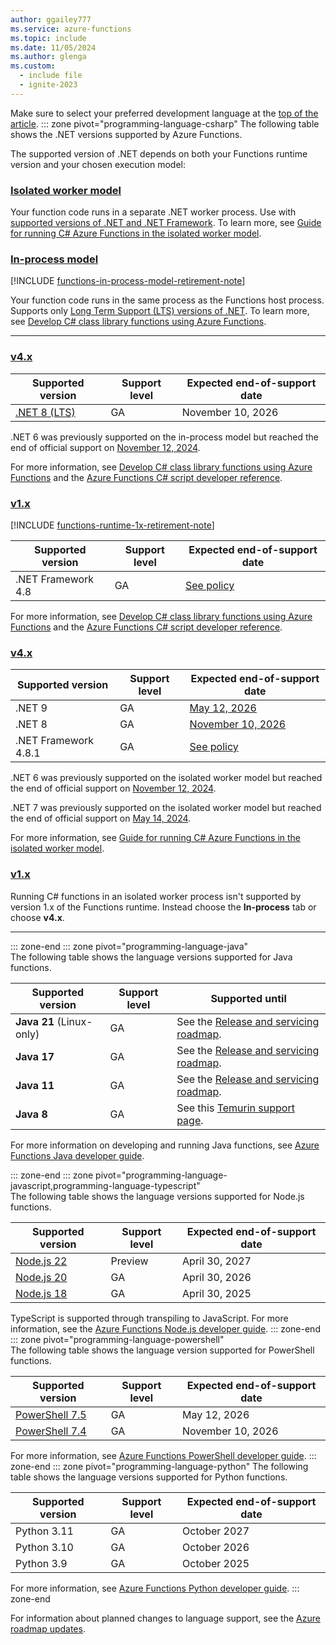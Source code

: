 ```yaml
---
author: ggailey777
ms.service: azure-functions
ms.topic: include
ms.date: 11/05/2024
ms.author: glenga
ms.custom:
  - include file
  - ignite-2023
---
```

Make sure to select your preferred development language at the [top of the article](#top).
::: zone pivot="programming-language-csharp"
The following table shows the .NET versions supported by Azure Functions.  

The supported version of .NET depends on both your Functions runtime version and your chosen execution model:

### [Isolated worker model](#tab/isolated-process)

Your function code runs in a separate .NET worker process. Use with [supported versions of .NET and .NET Framework](../articles/azure-functions/dotnet-isolated-process-guide.md#supported-versions). To learn more, see [Guide for running C# Azure Functions in the isolated worker model](../articles/azure-functions/dotnet-isolated-process-guide.md).

### [In-process model](#tab/in-process)

[!INCLUDE [functions-in-process-model-retirement-note](./functions-in-process-model-retirement-note.md)]

Your function code runs in the same process as the Functions host process. Supports only [Long Term Support (LTS) versions of .NET](../articles/azure-functions/functions-dotnet-class-library.md#supported-versions). To learn more, see [Develop C# class library functions using Azure Functions](../articles/azure-functions/functions-dotnet-class-library.md).  

---

### [v4.x](#tab/v4/in-process)

| Supported version | Support level | Expected end-of-support date |
| ---- | ---- |--- |
| [.NET 8 (LTS)](https://dotnet.microsoft.com/platform/support/policy/dotnet-core#lifecycle) | GA | November 10, 2026 |

.NET 6 was previously supported on the in-process model but reached the end of official support on [November 12, 2024][dotnet-policy].

For more information, see [Develop C# class library functions using Azure Functions](../articles/azure-functions/functions-dotnet-class-library.md) and the [Azure Functions C# script developer reference](../articles/azure-functions/functions-reference-csharp.md).

### [v1.x](#tab/v1/in-process)

[!INCLUDE [functions-runtime-1x-retirement-note](./functions-runtime-1x-retirement-note.md)]

| Supported version | Support level | Expected end-of-support date |
| ---- | ---- |--- |
| .NET Framework 4.8 | GA | [See policy](https://dotnet.microsoft.com/platform/support/policy/dotnet-framework) |
 
For more information, see [Develop C# class library functions using Azure Functions](../articles/azure-functions/functions-dotnet-class-library.md) and the [Azure Functions C# script developer reference](../articles/azure-functions/functions-reference-csharp.md).

### [v4.x](#tab/v4/isolated-process)

| Supported version | Support level | Expected end-of-support date |
| ---- | ---- |--- |
| .NET 9 | GA | [May 12, 2026][dotnet-policy] |
| .NET 8 | GA | [November 10, 2026][dotnet-policy] |
| .NET Framework 4.8.1 | GA | [See policy][dotnet-framework-policy] |

[dotnet-policy]: https://dotnet.microsoft.com/platform/support/policy/dotnet-core#lifecycle
[dotnet-framework-policy]: https://dotnet.microsoft.com/platform/support/policy/dotnet-framework

.NET 6 was previously supported on the isolated worker model but reached the end of official support on [November 12, 2024][dotnet-policy].

.NET 7 was previously supported on the isolated worker model but reached the end of official support on [May 14, 2024][dotnet-policy].

For more information, see [Guide for running C# Azure Functions in the isolated worker model](../articles/azure-functions/dotnet-isolated-process-guide.md).

### [v1.x](#tab/v1/isolated-process)

Running C# functions in an isolated worker process isn't supported by version 1.x of the Functions runtime. Instead choose the **In-process** tab or choose **v4.x**.

---

::: zone-end
::: zone pivot="programming-language-java"  
The following table shows the language versions supported for Java functions.

| Supported version | Support level | Supported until |
| ---- | ---- |--- |
| **Java 21** (Linux-only) | GA | See the [Release and servicing roadmap](/java/openjdk/support#release-and-servicing-roadmap). |
| **Java 17** | GA | See the [Release and servicing roadmap](/java/openjdk/support#release-and-servicing-roadmap). |
| **Java 11** | GA |See the [Release and servicing roadmap](/java/openjdk/support#release-and-servicing-roadmap). |
| **Java 8** | GA | See this [Temurin support page](https://adoptium.net/support/). |

For more information on developing and running Java functions, see [Azure Functions Java developer guide](../articles/azure-functions/functions-reference-java.md).

::: zone-end
::: zone pivot="programming-language-javascript,programming-language-typescript"  
The following table shows the language versions supported for Node.js functions.

| Supported version | Support level | Expected end-of-support date |
| ---- | ---- |--- |
| [Node.js 22](https://endoflife.date/nodejs) | Preview | April 30, 2027 |
| [Node.js 20](https://endoflife.date/nodejs) | GA | April 30, 2026 |
| [Node.js 18](https://endoflife.date/nodejs) | GA | April 30, 2025|

TypeScript is supported through transpiling to JavaScript. For more information, see the [Azure Functions Node.js developer guide](../articles/azure-functions/functions-reference-node.md#supported-versions).
::: zone-end  
::: zone pivot="programming-language-powershell"  
The following table shows the language version supported for PowerShell functions.

| Supported version | Support level | Expected end-of-support date |
| ---- | ---- |--- |
| [PowerShell 7.5](/powershell/scripting/install/powershell-support-lifecycle#powershell-end-of-support-dates) | GA | May 12, 2026 |
| [PowerShell 7.4](/powershell/scripting/install/powershell-support-lifecycle#powershell-end-of-support-dates) | GA | November 10, 2026 |

For more information, see [Azure Functions PowerShell developer guide](../articles/azure-functions/functions-reference-powershell.md).
::: zone-end
::: zone pivot="programming-language-python"
The following table shows the language versions supported for Python functions. 

| Supported version | Support level | Expected end-of-support date |
| ---- | ---- |--- |
| Python 3.11 | GA | October 2027 |
| Python 3.10 | GA | October 2026 |
| Python 3.9 | GA | October 2025 |

For more information, see [Azure Functions Python developer guide](../articles/azure-functions/functions-reference-python.md).
::: zone-end

For information about planned changes to language support, see the [Azure roadmap updates](https://techcommunity.microsoft.com/search?q=functions+roadmap).
